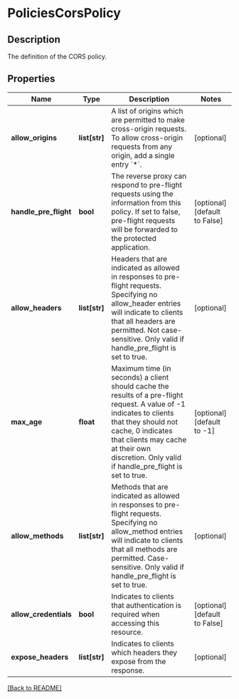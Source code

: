 # PoliciesCorsPolicy

## Description

The definition of the CORS policy.


## Properties

Name | Type | Description | Notes
------------ | ------------- | ------------- | -------------
**allow\_origins** | **list[str]** | A list of origins which are permitted to make cross-origin requests. To allow cross-origin requests from any origin, add a single entry &#x60;*&#x60;.  | [optional] 
**handle\_pre\_flight** | **bool** | The reverse proxy can respond to pre-flight requests using the information from this policy. If set to false, pre-flight requests will be forwarded to the protected application.  | [optional] [default to False]
**allow\_headers** | **list[str]** | Headers that are indicated as allowed in responses to pre-flight requests. Specifying no allow\_header entries will indicate to clients that all headers are permitted. Not case-sensitive. Only valid if handle\_pre\_flight is set to true.  | [optional] 
**max\_age** | **float** | Maximum time (in seconds) a client should cache the results of a pre-flight request. A value of -1 indicates to clients that they should not cache, 0 indicates that clients may cache at their own discretion. Only valid if handle\_pre\_flight is set to true.  | [optional] [default to -1]
**allow\_methods** | **list[str]** | Methods that are indicated as allowed in responses to pre-flight requests. Specifying no allow\_method entries will indicate to clients that all methods are permitted. Case-sensitive. Only valid if handle\_pre\_flight is set to true.  | [optional] 
**allow\_credentials** | **bool** | Indicates to clients that authentication is required when accessing this resource.  | [optional] [default to False]
**expose\_headers** | **list[str]** | Indicates to clients which headers they expose from the response.  | [optional] 

[[Back to README]](../README.md)



